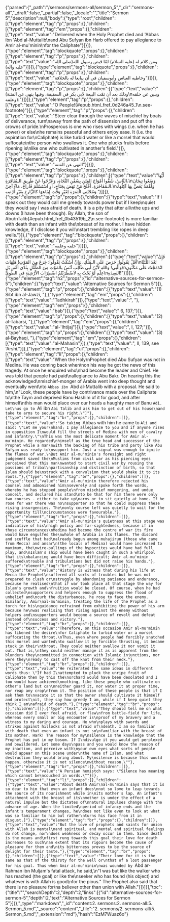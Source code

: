 {"parsed":{"_path":"/sermons/sermons-all/sermon_5","_dir":"sermons-all","_draft":false,"_partial":false,"_locale":"","title":"Sermon 5","description":null,"body":{"type":"root","children":[{"type":"element","tag":"p","props":{},"children":[{"type":"element","tag":"em","props":{},"children":[{"type":"text","value":"Delivered when the Holy Prophet died and 'Abbas ibn 'Abd al-Muttalib\nand Abu Sufyan ibn Harb offered to pay allegiance to Amir al-mu'minin\nfor the Caliphate"}]}]},{"type":"element","tag":"blockquote","props":{},"children":[{"type":"element","tag":"p","props":{},"children":[{"type":"text","value":"ومن كلام له (عليه السلام) لمّا قبض رسول الله(صلى الله عليه وآله)"}]}]},{"type":"element","tag":"blockquote","props":{},"children":[{"type":"element","tag":"p","props":{},"children":[{"type":"text","value":"وخاطبه العباس وأبوسفيان في أن يبايعا له بالخلافة"}]}]},{"type":"element","tag":"blockquote","props":{},"children":[{"type":"element","tag":"p","props":{},"children":[{"type":"text","value":"(وذلك بعد أن تمّت البيعة لابي بكر في السقيفة، وفيها ينهى عن الفتنة\nويبين عن خلقه وعلمه):"}]}]},{"type":"element","tag":"p","props":{},"children":[{"type":"text","value":"O People!{#epub.html_fref_0d246a45_1\n.see-footnote}"}]},{"type":"element","tag":"p","props":{},"children":[{"type":"text","value":"Steer clear through the waves of mischief by boats of deliverance, turn\naway from the path of dissension and put off the crowns of pride.\nProsperous is one who rises with wings (i.e. when he has power) or else\nhe remains peaceful and others enjoy ease. It (i.e. the aspiration for\nCaliphate) is like turbid water or like a morsel that would suffocate\nthe person who swallows it. One who plucks fruits before ripening is\nlike one who cultivated in another's field."}]},{"type":"element","tag":"blockquote","props":{},"children":[{"type":"element","tag":"p","props":{},"children":[{"type":"text","value":"النهي عن الفتنة"}]}]},{"type":"element","tag":"blockquote","props":{},"children":[{"type":"element","tag":"p","props":{},"children":[{"type":"text","value":"أَيُّها النَّاسُ، شُقُّوا أَمْوَاجَ الفِتَنِ بِسُفُنِ النَّجَاةِ، وَعَرِّجُوا عَنْ طَريقِ الـمُنَافَرَةِ،\nوَضَعُوا تِيجَانَ الـمُفَاخَرَةِ. أَفْلَحَ مَنْ نَهَضَ بِجَنَاح، أوِ اسْتَسْلَمَ فَأَراحَ، مَاءٌ آجِنٌ،\nوَلُقْمَةٌ يَغَصُّ بِهَا آكِلُهَا، وَمُجْتَنِي الَّثمَرَةِ لِغَيْرِ وَقْتِ إِينَاعِهَا كالزَّارعِ بِغَيْرِ أَرْضِهِ."}]}]},{"type":"element","tag":"p","props":{},"children":[{"type":"text","value":"If I speak out they would call me greedy towards power but if I keep\nquiet they would say I was afraid of death. It is a pity that after all\nthe ups and downs (I have been through). By Allah, the son of Abu\nTalib{#epub.html_fref_0b43519b_2\n.see-footnote} is more familiar with death than an infant with the\nbreast of its mother. I have hidden knowledge, if I disclose it you will\nstart trembling like ropes in deep wells."}]},{"type":"element","tag":"blockquote","props":{},"children":[{"type":"element","tag":"p","props":{},"children":[{"type":"text","value":"خلقه وعلمه"}]}]},{"type":"element","tag":"blockquote","props":{},"children":[{"type":"element","tag":"p","props":{},"children":[{"type":"text","value":"فَإِنْ أقُلْ يَقُولُوا: حَرَصَ عَلَى الـمُلْكِ، وَإنْ أَسْكُتْ يَقُولُوا: جَزعَ مِنَ المَوْتِ! هَيْهَاتَ\nبَعْدَ اللَّتَيَّا وَالَّتِي! وَاللهِ لاَبْنُ أَبي طَالِب آنَسُ بالمَوْتِ مِنَ الطِّفْلِ بِثَدْي أُمِّهِ، بَلِ\nانْدَمَجْتُ عَلَى مَكْنُونِ عِلْم لَوْ بُحْتُ بِهِ لاَضْطَرَبْتُمُ اضْطِرَابَ الاْرْشِيَةِ في الطَّوِيِّ\nالبَعِيدَةِ!"}]}]},{"type":"element","tag":"h2","props":{"id":"alternative-sources-for-sermon-5"},"children":[{"type":"text","value":"Alternative Sources for Sermon 5"}]},{"type":"element","tag":"p","props":{},"children":[{"type":"text","value":"(1) Sibt ibn al-Jawzi, "},{"type":"element","tag":"em","props":{},"children":[{"type":"text","value":"Tadhkirah"}]},{"type":"text","value":", "},{"type":"element","tag":"em","props":{},"children":[{"type":"text","value":"bab"}]},{"type":"text","value":" 6, 137;"}]},{"type":"element","tag":"p","props":{},"children":[{"type":"text","value":"(2) al-Tabarsi, "},{"type":"element","tag":"em","props":{},"children":[{"type":"text","value":"al-'Ihtijaj"}]},{"type":"text","value":", I, 127;"}]},{"type":"element","tag":"p","props":{},"children":[{"type":"text","value":"(3) al-Bayhaqi, "},{"type":"element","tag":"em","props":{},"children":[{"type":"text","value":"al-Mahasin"}]},{"type":"text","value":", II, 139, see 'Arshi."}]},{"type":"element","tag":"ul","props":{},"children":[{"type":"element","tag":"li","props":{},"children":[{"type":"text","value":"When the Holy\nProphet died Abu Sufyan was not in Medina. He was coming back when\non his way he got the news of this tragedy. At once he enquired who\nhad become the leader and Chief. He was told that people had paid\nallegiance to Abu Bakr. On hearing this the acknowledged\nmischief-monger of Arabia went into deep thought and eventually went\nto `Abbas ibn `Abd al-Muttalib with a proposal. He said to him,\n\"Look, these people have by contrivance made over the Caliphate to\nthe Taym and deprived Banu Hashim of it for good, and after himself\nthis man would place over our heads a haughty man of Banu `Adi. Let\nus go to `Ali ibn `Abi Talib and ask him to get out of his house\nand take to arms to secure his right.\"]"},{"type":"element","tag":"br","props":{},"children":[]},{"type":"text","value":"So taking `Abbas with him he came to `Ali and said: \"Let me your\nhand; I pay allegiance to you and if anyone rises in opposition I\nwould fill the streets of Medina with men of cavalry and infantry.\"\nThis was the most delicate moment for Amir al-mu'minin. He regarded\nhimself as the true head and successor of the Prophet while a man\nwith the backing of his tribe and party like Abu Sufyan was ready to\nsupport him. Just a signal was enough to ignite the flames of war.\nBut Amir al-mu'minin's foresight and right judgement saved the\nMuslims from civil war as his piercing eyes perceived that this man\nwanted to start civil war by rousing the passions of tribal\npartisanship and distinction of birth, so that Islam should be\nstruck with a convulsion that would shake it to its roots."},{"type":"element","tag":"br","props":{},"children":[]},{"type":"text","value":"Amir al-mu'minin therefore rejected his counsel and admonished him\nseverely and spoke forth the words, whereby he has stopped people\nfrom mischief mongering, and undue conceit, and declared his stand\nto be that for him there were only two courses - either to take up\narms or to sit quietly at home. If he rose for war there was no\nsupporter so that he could suppress these rising insurgencies. The\nonly course left was quietly to wait for the opportunity till\ncircumstances were favourable."},{"type":"element","tag":"br","props":{},"children":[]},{"type":"text","value":"Amir al-mu'minin's quietness at this stage was indicative of his\nhigh policy and far-sightedness, because if in those circumstances\nMedina had become the centre of war its fire would have engulfed the\nwhole of Arabia in its flames. The discord and scuffle that had\nalready begun among muhajirun (those who came from Mecca) and ansar\n(the locals of Medina) would have increased to maximum, the\nwire-pullings of the hypocrites would have had full play, and\nIslam's ship would have been caught in such a whirlpool that its\nbalancing would have been difficult; Amir al-mu'minin suffered\ntrouble and tribulations but did not raise his hands."},{"type":"element","tag":"br","props":{},"children":[]},{"type":"text","value":"History is witness that during his life at Mecca the Prophet\nsuffered all sorts of troubles but he was not prepared to clash or\nstruggle by abandoning patience and endurance, because he realised\nthat if war took place at that stage the way for Islam's growth and\nfruition would be closed. Of course, when he had collected\nsupporters and helpers enough to suppress the flood of unbelief and\ncurb the disturbances, he rose to face the enemy. Similarly, Amir\nal-mu'minin, treating the life of the Prophet as a torch for his\nguidance refrained from exhibiting the power of his arm because he\nwas realising that rising against the enemy without helpers and\nsupporters would become a source of revolt and defeat instead of\nsuccess and victory."},{"type":"element","tag":"br","props":{},"children":[]},{"type":"text","value":"Therefore, on this occasion Amir al-mu'minin has likened the desire\nfor Caliphate to turbid water or a morsel suffocating the throat.\nThus, even where people had forcibly snatched this morsel and wanted\nto swallow it by forcible thrusting, it became stuck in their\nthroat. They could neither swallow it nor vomit it out. That is,\nthey could neither manage it as is apparent from the blunders they\ncommitted in connection with Islamic injunctions, nor were they\nready to cast off the knot from their neck."},{"type":"element","tag":"br","props":{},"children":[]},{"type":"text","value":"He reiterated the same ideas in different words thus: \"If had I\nattempted to pluck the unripe fruit of Caliphate then by this the\norchard would have been desolated and I too would have achieved\nnothing, like these people who cultivate on other's land but can\nneither guard it, nor water it at proper time, nor reap any crop\nfrom it. The position of these people is that if I ask them to\nvacate it so that the owner should cultivate it himself and protect\nit, they say how greedy I am, while if I keep quiet they think I am\nafraid of death."},{"type":"element","tag":"br","props":{},"children":[]},{"type":"text","value":"They should tell me on what occasion did I ever feel afraid, or flew\nfrom battle-field for life, whereas every small or big encounter is\nproof of my bravery and a witness to my daring and courage. He who\nplays with swords and strikes against hillocks is not afraid of\ndeath. I am so familiar with death that even an infant is not so\nfamiliar with the breast of its mother. Hark! The reason for my\nsilence is the knowledge that the Prophet has put in my bosom. If I\ndivulge it you would get perplexed and bewildered. Let some days\npass and you would know the reason of my inaction, and perceive with\nyour own eyes what sorts of people would appear on this scene under\nthe name of Islam, and what destruction they would bring about. My\nsilence is because this would happen, otherwise it is not silence\nwithout reason.\""},{"type":"element","tag":"br","props":{},"children":[]},{"type":"text","value":"A Persian hemistch says: \"Silence has meaning which cannot be\ncouched in words.\""}]},{"type":"element","tag":"li","props":{},"children":[{"type":"text","value":"About death Amir\nal-mu'minin says that it is so dear to him that even an infant does\nnot so love to leap towards the source of its nourishment while in\nits mother's lap. An infant's attachment with the breast of its\nmother is under the effect of a natural impulse but the dictates of\nnatural impulses change with the advance of age. When the limited\nperiod of infancy ends and the infant's temperament changes, he\ndoes not like even to look at what was so familiar to him but rather\nturns his face from it in disgust.]"},{"type":"element","tag":"br","props":{},"children":[]},{"type":"text","value":"But the love of prophets and saints for union with Allah is mental\nand spiritual, and mental and spiritual feelings do not change, nor\ndoes weakness or decay occur in them. Since death is the means and\nfirst rung towards this goal their love for death increases to such\nan extent that its rigours become the cause of pleasure for them and\nits bitterness proves to be the source of delight for their taste."},{"type":"element","tag":"br","props":{},"children":[]},{"type":"text","value":"Their love for it is the same as that of the thirsty for the well or\nthat of a lost passenger for his goal. Thus when Amir al-mu'minin\nwas wounded by `Abd ar-Rahman ibn Muljam's fatal attack, he said,\n\"I was but like the walker who has reached (the goal) or like the\nseeker who has found (his object) and whatever is with Allah is good\nfor the pious.\" The Prophet also said that there is no pleasure for\na believer other than union with Allah."}]}]}],"toc":{"title":"","searchDepth":2,"depth":2,"links":[{"id":"alternative-sources-for-sermon-5","depth":2,"text":"Alternative Sources for Sermon 5"}]}},"_type":"markdown","_id":"content:2. sermons:2. sermons-all:5. Sermon_5.md","_source":"content","_file":"2. sermons/2. sermons-all/5. Sermon_5.md","_extension":"md"},"hash":"EzM7Wuaz6o"}